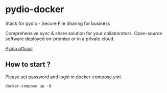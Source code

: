 # pydio-docker

Stack for pydio -  Secure File Sharing for business


Comprehensive sync & share solution for your collaborators. Open-source software deployed on-premise or in a private cloud.

[Pydio official](https://pydio.com)


## How to start ?

Please set password and login in docker-compose.yml.
```
docker-compose up -d
```

